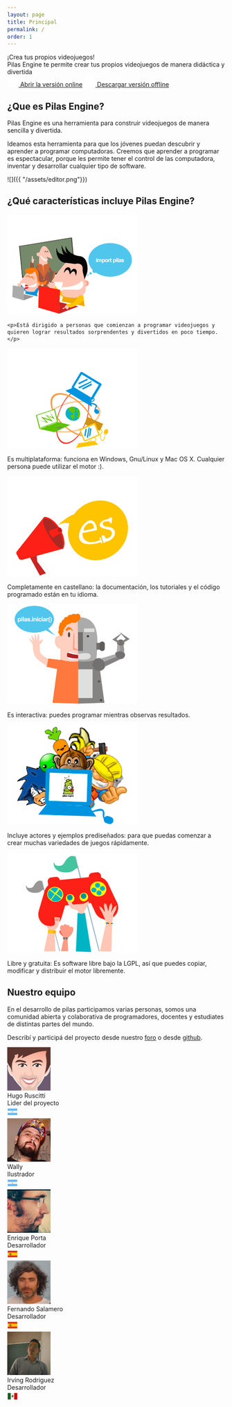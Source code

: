 ```yaml
---
layout: page
title: Principal
permalink: /
order: 1
---
```


<div class="bg-light-gray pa1 pa5-ns br3 tc lh-copy bg-bloques bw1 ba b--light-gray mb5">
  <div class='f1 source-sans-pro dark-gray'>¡Crea tus propios videojuegos!</div>
  <div class='f4 source-sans-pro pt4 dark-gray'>Pilas Engine te permite crear tus propios videojuegos de manera didáctica y divertida</div>

  <div class='mt4'>
    <a class="btn btn-blue white source-sans-pro" target="blank" href="http://app.pilas-engine.com.ar"><img src="/assets/iconos/online.png" class="fl mr2"/> Abrir la versión online</a>
    <a class="btn btn-green white source-sans-pro" href="descargas"><img src="/assets/iconos/offline.png" class="fl mr2"/> Descargar versión offline</a>
  </div>
</div>

## ¿Que es Pilas Engine?

Pilas Engine es una herramienta para construir videojuegos de manera sencilla y divertida.

Ideamos esta herramienta para que los jóvenes puedan descubrir y aprender a programar computadoras. Creemos que aprender a programar es espectacular, porque les permite tener el control de las computadora, inventar y desarrollar cualquier tipo de software.

![]({{ "/assets/editor.png"}})

## ¿Qué características incluye Pilas Engine?

<div class="cf center sans-serif lh-copy">

  <div class="fl w-100 w-33-ns ph3">
    <img src="assets/caracteristicas/primeros-pasos.png">
    
    <p>Está dirigido a personas que comienzan a programar videojuegos y quieren lograr resultados sorprendentes y divertidos en poco tiempo.</p>
  </div>

  <div class="fl w-100 w-33-ns pa3">
    <img src="assets/caracteristicas/multiplataforma.png">
    <p>Es multiplataforma: funciona en Windows, Gnu/Linux y Mac OS X. Cualquier persona puede utilizar el motor :).</p>
  </div>

  <div class="fl w-100 w-33-ns pa3">
    <img src="assets/caracteristicas/completamente-castellano.png">
    <p>Completamente en castellano: la documentación, los tutoriales y el código programado están en tu idioma.</p>
  </div>

</div>

<div class="cf center">

  <div class="fl w-100 w-33-ns pa3">
    <img src="assets/caracteristicas/interactiva.png">
    <p>Es interactiva: puedes programar mientras observas resultados.</p>
  </div>

  <div class="fl w-100 w-33-ns pa3">
    <img src="assets/caracteristicas/actores-incluidos.png">
    <p>Incluye actores y ejemplos prediseñados: para que puedas comenzar a crear muchas variedades de juegos rápidamente.</p>
  </div>

  <div class="fl w-100 w-33-ns pa3">
    <img src="assets/caracteristicas/libre-gratuita.png">
    <p>Libre y gratuita: Es software libre bajo la LGPL, así que puedes copiar, modificar y distribuir el motor libremente.</p>
  </div>
</div>

## Nuestro equipo

En el desarrollo de pilas participamos varias personas, somos una comunidad abierta y colaborativa de
programadores, docentes y estudiates de distintas partes del mundo.

Describí y participá del proyecto desde nuestro [foro](http://foro.pilas-engine.com.ar/) o desde [github](https://github.com/pilas-engine/pilas-engine/).

<div class="cf">
  <div class="fl tc w-20-ns w-50 v-top">
    <img class="br-100" src="/assets/equipo/hugoruscitti.jpg">
    <div class="f4">Hugo Ruscitti</div>
    <div>Lider del proyecto</div>
    <img src="/assets/banderas/arg.png">
  </div>

  <div class="fl tc w-20-ns w-50 v-top">
    <img class="br-100" src="/assets/equipo/waltervelazquez.jpg">
    <div class="f4">Wally</div>
    <div>Ilustrador</div>
    <img src="/assets/banderas/arg.png">
  </div>

  <div class="fl tc w-20-ns w-50 v-top">
    <img class="br-100" src="/assets/equipo/enriqueporta.jpg">
    <div class="f4">Enrique Porta</div>
    <div>Desarrollador</div>
    <img src="/assets/banderas/esp.png">
  </div>

  <div class="fl tc w-20-ns w-50 v-top">
    <img class="br-100" src="/assets/equipo/fernandosalamero.jpg">
    <div class="f4">Fernando Salamero</div>
    <div>Desarrollador</div>
    <img src="/assets/banderas/esp.png">
  </div>

  <div class="fl tc w-20-ns w-50 v-top">
    <img class="br-100" src="/assets/equipo/irvingrodriguez.jpg">
    <div class="f4">Irving Rodriguez</div>
    <div>Desarrollador</div>
    <img src="/assets/banderas/mex.png">
  </div>
</div>

